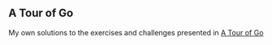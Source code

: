 A Tour of Go
------

My own solutions to the exercises and challenges presented in [A Tour of Go](https://tour.golang.org)
